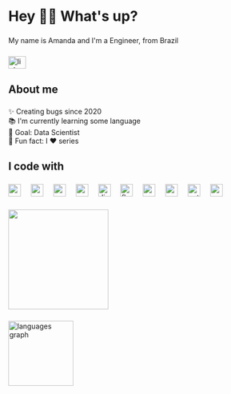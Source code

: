 <h1 align="left">Hey 👋🏼 What's up?</h1>

###

<p align="left">My name is Amanda and I'm a Engineer, from Brazil</p>

###

<div align="left">
  <a href="https://www.linkedin.com/in/amandaooliv/" target="_blank">
    <img src="https://raw.githubusercontent.com/maurodesouza/profile-readme-generator/master/src/assets/icons/social/linkedin/default.svg" width="35" height="25" alt="linkedin logo"  />
  </a>
</div>

###

<h2 align="left">About me</h2>

###

<p align="left">✨ Creating bugs since 2020<br>📚 I'm currently learning some language<br>🎯 Goal: Data Scientist<br>🎲 Fun fact: I ❤️ series</p>

###

<h2 align="left">I code with</h2>

###

<div align="left">
  <img src="https://cdn.jsdelivr.net/gh/devicons/devicon/icons/anaconda/anaconda-original.svg" height="25" alt="anaconda logo"  />
  <img width="12" />
  <img src="https://cdn.jsdelivr.net/gh/devicons/devicon/icons/androidstudio/androidstudio-original.svg" height="25" alt="androidstudio logo"  />
  <img width="12" />
  <img src="https://cdn.jsdelivr.net/gh/devicons/devicon/icons/arduino/arduino-original.svg" height="25" alt="arduino logo"  />
  <img width="12" />
  <img src="https://cdn.jsdelivr.net/gh/devicons/devicon/icons/canva/canva-original.svg" height="25" alt="canva logo"  />
  <img width="12" />
  <img src="https://cdn.jsdelivr.net/gh/devicons/devicon/icons/django/django-plain.svg" height="25" alt="django logo"  />
  <img width="12" />
  <img src="https://cdn.jsdelivr.net/gh/devicons/devicon/icons/flutter/flutter-original.svg" height="25" alt="flutter logo"  />
  <img width="12" />
  <img src="https://cdn.jsdelivr.net/gh/devicons/devicon/icons/matlab/matlab-original.svg" height="25" alt="matlab logo"  />
  <img width="12" />
  <img src="https://cdn.jsdelivr.net/gh/devicons/devicon/icons/pycharm/pycharm-original.svg" height="25" alt="pycharm logo"  />
  <img width="12" />
  <img src="https://cdn.jsdelivr.net/gh/devicons/devicon/icons/python/python-original.svg" height="25" alt="python logo"  />
  <img width="12" />
  <img src="https://cdn.jsdelivr.net/gh/devicons/devicon/icons/vscode/vscode-original.svg" height="25" alt="vscode logo"  />
</div>

###

<div align="left">
  <img height="200" src="https://www.iamthecode.org/wp-content/uploads/2021/03/florian-olivo-4hbJ-eymZ1o-unsplash-scaled-e1616631053918.jpg"  />
</div>

###

<div align="left">
  <img src="https://github-readme-stats.vercel.app/api/top-langs?username=amandaooliv&locale=en&hide_title=false&layout=compact&card_width=320&langs_count=5&theme=dracula&hide_border=false&order=2" height="130" alt="languages graph"  />
</div>

###

